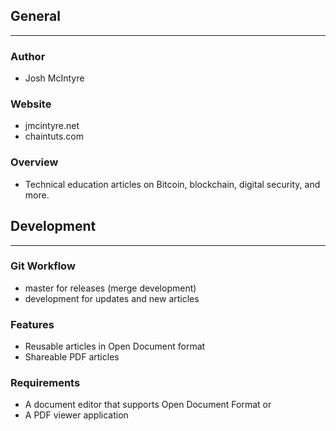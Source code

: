 ## General
____________

### Author
* Josh McIntyre

### Website
* jmcintyre.net
* chaintuts.com

### Overview
* Technical education articles on Bitcoin, blockchain, digital security, and more.

## Development
________________

### Git Workflow
* master for releases (merge development)
* development for updates and new articles

### Features
* Reusable articles in Open Document format
* Shareable PDF articles

### Requirements
* A document editor that supports Open Document Format or
* A PDF viewer application

